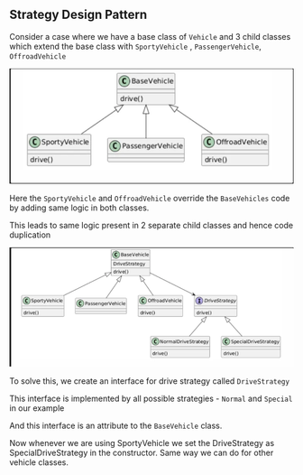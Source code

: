 ## Strategy Design Pattern

Consider a case where we have a base class of `Vehicle` and 3 child classes which extend the base class with `SportyVehicle` , `PassengerVehicle`, `OffroadVehicle`

![img.png](img.png)

Here the `SportyVehicle` and `OffroadVehicle` override the `BaseVehicles` code by adding same logic in both classes.

This leads to same logic present in 2 separate child classes and hence code duplication

![img_1.png](img_1.png)

To solve this, we create an interface for drive strategy called `DriveStrategy`

This interface is implemented by all possible strategies - `Normal` and `Special` in our example

And this interface is an attribute to the `BaseVehicle` class.

Now whenever we are using SportyVehicle we set the DriveStrategy as SpecialDriveStrategy in the constructor. Same way we can do for other vehicle classes.